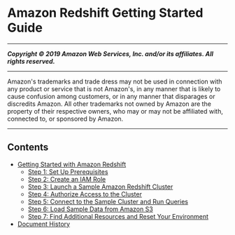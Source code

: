 # Amazon Redshift Getting Started Guide

-----
*****Copyright &copy; 2019 Amazon Web Services, Inc. and/or its affiliates. All rights reserved.*****

-----
Amazon's trademarks and trade dress may not be used in 
     connection with any product or service that is not Amazon's, 
     in any manner that is likely to cause confusion among customers, 
     or in any manner that disparages or discredits Amazon. All other 
     trademarks not owned by Amazon are the property of their respective
     owners, who may or may not be affiliated with, connected to, or 
     sponsored by Amazon.

-----
## Contents
+ [Getting Started with Amazon Redshift](getting-started.md)
   + [Step 1: Set Up Prerequisites](rs-gsg-prereq.md)
   + [Step 2: Create an IAM Role](rs-gsg-create-an-iam-role.md)
   + [Step 3: Launch a Sample Amazon Redshift Cluster](rs-gsg-launch-sample-cluster.md)
   + [Step 4: Authorize Access to the Cluster](rs-gsg-authorize-cluster-access.md)
   + [Step 5: Connect to the Sample Cluster and Run Queries](rs-gsg-connect-to-cluster.md)
   + [Step 6: Load Sample Data from Amazon S3](rs-gsg-create-sample-db.md)
   + [Step 7: Find Additional Resources and Reset Your Environment](rs-gsg-clean-up-tasks.md)
+ [Document History](document-history.md)